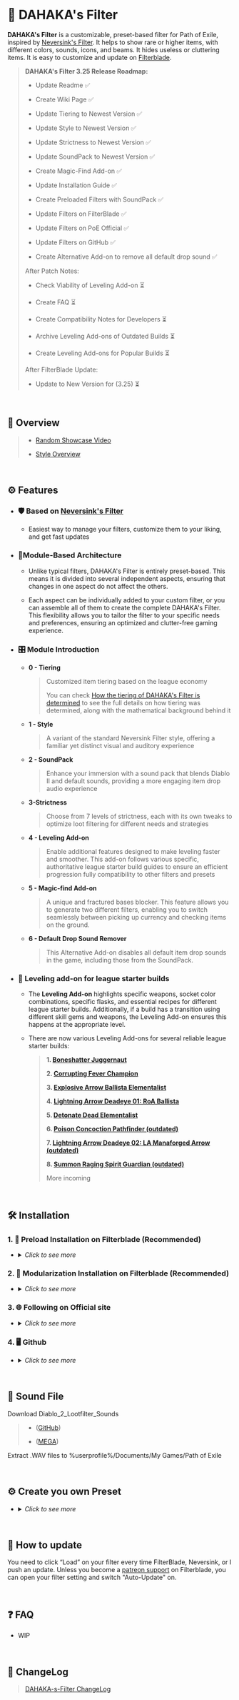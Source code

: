 


&nbsp;

# 🌟 DAHAKA's Filter

**DAHAKA's Filter** is a customizable, preset-based filter for Path of Exile, inspired by [Neversink's Filter](https://github.com/NeverSinkDev/NeverSink-Filter). It helps to show rare or higher items, with different colors, sounds, icons, and beams. It hides useless or cluttering items. It is easy to customize and update on [Filterblade](https://www.filterblade.xyz/).

> **DAHAKA's Filter 3.25 Release Roadmap:**
>
> - Update Readme ✅
>
> - Create Wiki Page ✅
>
> - Update Tiering to Newest Version ✅
>
> - Update Style to Newest Version ✅
>
> - Update Strictness to Newest Version ✅
>
> - Update SoundPack to Newest Version ✅
>
> - Create Magic-Find Add-on ✅
>
> - Update Installation Guide ✅
>
> - Create Preloaded Filters with SoundPack ✅
>
> - Update Filters on FilterBlade ✅
>
> - Update Filters on PoE Official ✅
>
> - Update Filters on GitHub ✅
>
> - Create Alternative Add-on to remove all default drop sound ✅
>   
>After Patch Notes:
>
> - Check Viability of Leveling Add-on ⏳
>
> - Create FAQ ⏳
>
> - Create Compatibility Notes for Developers ⏳
>
> - Archive Leveling Add-ons of Outdated Builds ⏳
>
> - Create Leveling Add-ons for Popular Builds ⏳
>
>After FilterBlade Update:
>
> - Update to New Version for (3.25) ⏳

&nbsp;

## 🎨 Overview
>- [Random Showcase Video](https://www.youtube.com/watch?v=5-Zu_WNY4Dw)
>
>- [Style Overview](https://github.com/FKPX3118/DAHAKA-s-Filter/blob/main/Filter%20Overview%203.22.png)

&nbsp;
  
## ⚙️ Features
- ### 🛡️ Based on [Neversink's Filter](https://github.com/NeverSinkDev/NeverSink-Filter)
  
  * Easiest way to manage your filters, customize them to your liking, and get fast updates
  
- ### 🧬Module-Based Architecture

  * Unlike typical filters, DAHAKA's Filter is entirely preset-based. This means it is divided into several independent aspects, ensuring that changes in one aspect do not affect the others.

  * Each aspect can be individually added to your custom filter, or you can assemble all of them to create the complete DAHAKA's Filter. This flexibility allows you to tailor the filter to your specific needs and preferences, ensuring an optimized and clutter-free gaming experience.

- ### 🎛️ Module Introduction
  * **0 - Tiering**
    
    >Customized item tiering based on the league economy
    >
    >You can check [How the tiering of DAHAKA's Filter is determined](https://github.com/FKPX3118/DAHAKA-s-Filter/wiki/How-the-tiering-of-DAHAKA's-Filter-is-determined) to see the full details on how tiering was determined, along with the mathematical background behind it
    
  * **1 - Style**
    
    >A variant of the standard Neversink Filter style, offering a familiar yet distinct visual and auditory experience
    
  * **2 - SoundPack**
  
    >Enhance your immersion with a sound pack that blends Diablo II and default sounds, providing a more engaging item drop audio experience
    
  * **3-Strictness**
    
    >Choose from 7 levels of strictness, each with its own tweaks to optimize loot filtering for different needs and strategies
  
  * **4 - Leveling Add-on**
  
    >Enable additional features designed to make leveling faster and smoother. This add-on follows various specific, authoritative league starter build guides to ensure an efficient progression
  fully compatibility to other filters and presets

  * **5 - Magic-find Add-on**
    
    >A unique and fractured bases blocker. This feature allows you to generate two different filters, enabling you to switch seamlessly between picking up currency and checking items on the ground.
    
  * **6 - Default Drop Sound Remover**
    
    >This Alternative Add-on disables all default item drop sounds in the game, including those from the SoundPack.

    
- ### 🚀 Leveling add-on for league starter builds

  * The **Leveling Add-on** highlights specific weapons, socket color combinations, specific flasks, and essential recipes for different league starter builds. Additionally, if a build has a transition using different skill gems and weapons, the Leveling Add-on ensures this happens at the appropriate level.

  * There are now various Leveling Add-ons for several reliable league starter builds:

    >**1. [Boneshatter Juggernaut](https://maxroll.gg/poe/build-guides/boneshatter-juggernaut-league-starter)**
    >
    >**2. [Corrupting Fever Champion](https://maxroll.gg/poe/build-guides/corrupting-fever-champion-league-starter-guide)**
    >
    >**3. [Explosive Arrow Ballista Elementalist](https://maxroll.gg/poe/build-guides/explosive-arrow-ballista-elementalist)**
    >
    >**4. [Lightning Arrow Deadeye 01: RoA Ballista](https://maxroll.gg/poe/build-guides/lightning-arrow-deadeye-league-starter)**
    >
    >**5. [Detonate Dead Elementalist](https://maxroll.gg/poe/build-guides/detonate-dead-elementalist-league-starter-guide)**
    >
    >**6. [Poison Concoction Pathfinder (outdated)](https://maxroll.gg/poe/build-guides/impending-doom-pathfinder-league-starter/leveling-guide)**
    >
    >**7. [Lightning Arrow Deadeye 02: LA Manaforged Arrow (outdated)](https://www.youtube.com/watch?v=ZpH9IH4e64M)**
    >
    >**8. [Summon Raging Spirit Guardian (outdated)](https://maxroll.gg/poe/build-guides/summon-raging-spirit-guardian-league-starter)**
    >
    >More incoming

&nbsp;

## 🛠️ Installation

### 1. 🔧 Preload Installation on Filterblade (Recommended)

- <details>
  <summary><i>Click to see more</i></summary>
    
  ### Step 1
  Click one from the preloaded versions, which works exactly the same as [Modularization Installation](https://github.com/FKPX3118/DAHAKA-s-Filter/blob/main/README.md#step-1-1),  if you add the same modules. This simply preloads them in advance for users.
  
  > **Preloaded Filter without SoundPack**
  >
  >Filter Includes Only Tiering, Style, Strictness
  >- [DAHAKA-s-Filter-00-SOFT](https://www.filterblade.xyz/?profile=FKPX3118&saveState=JANSMYGTZWBX2P&platform=pc&isPreset=false)
  >- [DAHAKA-s-Filter-01-REGULAR](https://www.filterblade.xyz/?profile=FKPX3118&saveState=85WR7T0C6CAR10&platform=pc&isPreset=false)
  >- [DAHAKA-s-Filter-02-SEMI-STRICT](https://www.filterblade.xyz/?profile=FKPX3118&saveState=3R0ZV50CYDOT8B&platform=pc&isPreset=false)
  >- [DAHAKA-s-Filter-03-STRICT](https://www.filterblade.xyz/?profile=FKPX3118&saveState=T3CO19ZXDEUBPT&platform=pc&isPreset=false)
  >- [DAHAKA-s-Filter-04-VERY STRICT](https://www.filterblade.xyz/?profile=FKPX3118&saveState=1EALH7YPPUXH3J&platform=pc&isPreset=false)
  >- [DAHAKA-s-Filter-05-UBER STRICT](https://www.filterblade.xyz/?profile=FKPX3118&saveState=G6EUQWGR6JL6AQ&platform=pc&isPreset=false)
  >- [DAHAKA-s-Filter-06-UBER PLUS](https://www.filterblade.xyz/?profile=FKPX3118&saveState=R9ZGUCSINV2YI3&platform=pc&isPreset=false)
  
  >&nbsp;
  
  >**Preloaded Filter with SoundPack**
  >
  >Filter Includes Tiering, Style, SoundPack, Strictness
  >You'll need the [Sound File](https://github.com/FKPX3118/DAHAKA-s-Filter/blob/main/README.md#-sound-file) to be installed.
  >- [DAHAKA-s-Filter-00-SOFT-S](https://www.filterblade.xyz/?profile=FKPX3118&saveState=Y2XD9IJ5NBDIIA&platform=pc&isPreset=false)
  >- [DAHAKA-s-Filter-01-REGULAR-S](https://www.filterblade.xyz/?profile=FKPX3118&saveState=NBXVW7DCQ2JH1D&platform=pc&isPreset=false)
  >- [DAHAKA-s-Filter-02-SEMI-STRICT-S](https://www.filterblade.xyz/?profile=FKPX3118&saveState=V91X6I52TIY5WW&platform=pc&isPreset=false)
  >- [DAHAKA-s-Filter-03-STRICT-S](https://www.filterblade.xyz/?profile=FKPX3118&saveState=FGV81DHDM8QJKK&platform=pc&isPreset=false)
  >- [DAHAKA-s-Filter-04-VERY STRICT-S](https://www.filterblade.xyz/?profile=FKPX3118&saveState=GS2GZ9NEWUZCUM&platform=pc&isPreset=false)
  >- [DAHAKA-s-Filter-05-UBER STRICT-S](https://www.filterblade.xyz/?profile=FKPX3118&saveState=28SN04ZI839RKB&platform=pc&isPreset=false)
  >- [DAHAKA-s-Filter-06-UBER PLUS-S](https://www.filterblade.xyz/?profile=FKPX3118&saveState=C6072VA3TK19GI&platform=pc&isPreset=false)

  ### Step 2 (Optional)
  > Apply other DAHAKA's Presets and Add-ons or remove current ones:
  >To apply DAHAKA's Presets, go to the Overview tab and click "MODULES".
  >
  ><img src="https://github.com/FKPX3118/DAHAKA-s-Filter/assets/16643996/e32e7adb-636f-485c-b1e2-22a23991d4c4" alt="Image" width="400">
  >
  >Then, click on Public and type or copy **“FKPX3118”** to the By Author field. Click on "Search" to find DAHAKA's presets.
  >
  >You will see a list of presets that you can add to your filter.
  >
  > <img src="https://github.com/FKPX3118/DAHAKA-s-Filter/assets/16643996/dc588fcf-c935-4e69-b0d5-76f5716f273c" alt="Image" width="400">
  > 
  >These include: 0-Tiering, 1-Style, 2-SoundPack, 3-Strictness, 4-Leveling add-on, 5-Magic-find add-on, etc
  >
  >"0-Tiering, 1-Style, 2-SoundPack (Depends on what version you picked), 3-Strictness" these presets are already loaded, so you can now add 4-Leveling add-on, 5-Magic-find add-on, etc, or remove the presets you don't need.
  >
  >All of these presets are optional. You can add any or all of them to your filter by clicking "Add" if they are at different layers. 
  >
  >Once you have selected the presets you want, click "Apply" to confirm your changes.
  >
  >***Note1**: If you want to add multiple presets, you need to add them in order from 0 to 6+. This will ensure that the presets are applied correctly and do not conflict with each other. This order logic also applies to other filters or presets if you want to add those from others*
  >
  >***Note2**: If you want to use the SoundPack, you'll need the [Sound File](https://github.com/FKPX3118/DAHAKA-s-Filter/blob/main/README.md#-sound-file) to be installed.*
  >
  >For uninstalling a preset, click "Currently loaded" then click "Delete" for the one you don't want. Click "Apply" to ensure the changes.
  >
  ><img src="https://github.com/FKPX3118/DAHAKA-s-Filter/assets/16643996/2c41f766-64e8-46bf-a4d9-14600dd05f3f" alt="Image" width="400">
  
  ### Step 3
  >SAVE & EXPORT -> Sync or download locally to %userprofile%/Documents/My Games/Path of Exile
  >
  >In game Option, choose the filter you want
  >
  ><img src="https://github.com/FKPX3118/DAHAKA-s-Filter/assets/16643996/260e6486-7d54-4ed8-b1ea-91e9172ecb8b" alt="Image" width="400">
</details>

### 2. 🧩 Modularization Installation on Filterblade (Recommended)


- <details>
  <summary><i>Click to see more</i></summary>
  
  ### Step 1
  >Visit the [FilterBlade](https://www.filterblade.xyz/) and log in with your account. If you don't have an account, you can create one for free by linking your Path of Exile account.
  >
  ><img src="https://github.com/FKPX3118/DAHAKA-s-Filter/assets/16643996/2472cdd3-a559-43fa-8c1d-20d818309a86" alt="Image" width="400">
  
  ### Step 2
  >On the FilterBlade homepage, you can choose to load your own favorite filter or use Neversink's stable version(recommend), which is the default option. You can also select the strictness level of the filter, which determines how much loot is shown or hidden. The higher the strictness, the less loot you will see, but the more valuable it will be. Remember to choose the same strictness level of DAHAKA's Filter if you want to use this 3-Strictness module.
  >
  ><img src="https://github.com/FKPX3118/DAHAKA-s-Filter/assets/16643996/303d419a-c366-4be3-94fe-538b102b1078" alt="Image" width="400">

  ### Step 3
  >To apply DAHAKA's presets, go to the Overview tab and click "MODULES".
  >
  ><img src="https://github.com/FKPX3118/DAHAKA-s-Filter/assets/16643996/e32e7adb-636f-485c-b1e2-22a23991d4c4" alt="Image" width="400">
  >
  >Then, click on Public.
  >
  >Type or copy **“FKPX3118”** to the By Author field. Click on "Search" to find DAHAKA's presets.
  >
  >You will see a list of presets that you can add to your filter:
  >
  ><img src="https://github.com/FKPX3118/DAHAKA-s-Filter/assets/16643996/dc588fcf-c935-4e69-b0d5-76f5716f273c" alt="Image" width="400">
  >
  >These include: 0-Tiering, 1-Style, 2-SoundPack, 3-Strictness, 4-Leveling add-on, 5-Magic-find add-on, etc

  ### Step 4
  
  >All of these presets are optional. You can add any or all of them to your filter by clicking "Add" if they are at different layers. 
  >
  >Once you have selected the presets you want, click "Apply" to confirm your changes.
  >
  >***Note1**: If you want to use the strictness preset, make sure to select the same strictness level as the one you chose in Step 2. Otherwise, your filter may not work as intended.*
  >
  >***Note2**: If you want to add multiple presets, you need to add them in order from 0 to 6+. This will ensure that the presets are applied correctly and do not conflict with each other. This order logic also applies to other filters or presets if you want to add those from others*
  >
  >***Note3**: If you want to use the SoundPack, you'll need the [Sound File](https://github.com/FKPX3118/DAHAKA-s-Filter/blob/main/README.md#-sound-file) to be installed.*
  >
  >For uninstalling a preset, click "Currently loaded" then click "Delete" for the one you don't want. Click "Apply" to ensure the changes.
  >
  ><img src="https://github.com/FKPX3118/DAHAKA-s-Filter/assets/16643996/2c41f766-64e8-46bf-a4d9-14600dd05f3f" alt="Image" width="400">

  ### Step 5
  >SAVE & EXPORT -> Sync or download locally to %userprofile%/Documents/My Games/Path of Exile
  >
  >In game Option, choose the filter you want
  >
  ><img src="https://github.com/FKPX3118/DAHAKA-s-Filter/assets/16643996/260e6486-7d54-4ed8-b1ea-91e9172ecb8b" alt="Image" width="400">
  
</details>

### 3. 🌐 Following on Official site

- <details>
  <summary><i>Click to see more</i></summary>
  
  ### For New Players
  >Auto-Update
  >
  >Filter Includes Only Tiering, Style, and Strictness,  w/wo SoundPack
  >
  >- [Official Item Filter](https://www.pathofexile.com/account/view-profile/FKPX3118/item-filters)

</details>


### 4. 🖥️ Github

- <details>
  <summary><i>Click to see more</i></summary>
  
  ### For Devs or you can manually download here
  >Filter Includes Only Tiering, Style, Strictness, w/wo SoundPack
  >
  >The filters from GitHub do **NOT** auto-update. Please check the commit history for updates.
  
</details>

&nbsp;

## 🎵 Sound File
Download Diablo_2_Lootfilter_Sounds
>- ([GitHub](https://raw.githubusercontent.com/FKPX3118/DAHAKA-s-Filter/main/Diablo_2_Lootfilter_Sounds.zip))
>
>- ([MEGA](https://mega.nz/file/8YRC3JQR#fe9REHw8__V8100QRhYGNY88t4JWHNJFBEU5hFQ7hxA))

Extract .WAV files to %userprofile%/Documents/My Games/Path of Exile

&nbsp;

## ⚙️ Create you own Preset
- <details>
  <summary><i>Click to see more</i></summary>

  ### Instruction

  >You can create your own preset and then load it at last. This will help you to keep your own personal favorite changes for the filter, so you don’t need to make adjustments each time you receive an update.
  >
  >Go to FilterBlade and navigate to “Back to my filters”
  >
  >Under “My Modules” click “Create new module”
  >
  ><img src="https://github.com/user-attachments/assets/6104932d-56bd-471e-9fbb-ba5123e447b7" alt="Image" width="400">
  >
  >Choose Neversink stable version and the corresponding strictness
  >
  >In customize tab, make your own changes, save the preset
  >
  >Load the filter you want to override, your presets will be in "My Own" in "MODULES"
  >
  ><img src="https://github.com/user-attachments/assets/8699b61c-6f21-43aa-bab3-c6d71e9cbe89" alt="Image" width="400">
  >
  >Load your preset last, save the filter and you are good to go.
</details>

&nbsp;

## 🔄 How to update
You need to click “Load” on your filter every time FilterBlade, Neversink, or I push an update. Unless you become a [patreon support](https://www.patreon.com/Neversink) on Filterblade, you can open your filter setting and switch "Auto-Update" on.

&nbsp;

## ❓ FAQ
- WIP

&nbsp;

## 📝 ChangeLog
>[DAHAKA-s-Filter ChangeLog](https://github.com/FKPX3118/DAHAKA-s-Filter/blob/main/ChangeLog.md)
